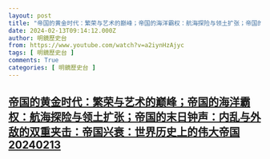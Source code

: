 ```yaml
---
layout: post
title: "帝国的黄金时代：繁荣与艺术的巅峰；帝国的海洋霸权：航海探险与领土扩张；帝国的末日钟声：内乱与外敌的双重夹击：帝国兴衰：世界历史上的伟大帝国20240213"
date: 2024-02-13T09:14:12.000Z
author: 明鏡歷史台
from: https://www.youtube.com/watch?v=a2iynHzAjyc
tags: [ 明鏡歷史台 ]
comments: True
categories: [ 明鏡歷史台 ]
---
```

<!--1707815652000-->
[帝国的黄金时代：繁荣与艺术的巅峰；帝国的海洋霸权：航海探险与领土扩张；帝国的末日钟声：内乱与外敌的双重夹击：帝国兴衰：世界历史上的伟大帝国20240213](https://www.youtube.com/watch?v=a2iynHzAjyc)
------

<div>

</div>
